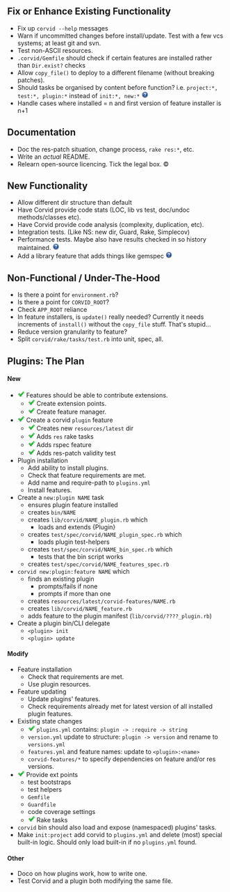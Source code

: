 Fix or Enhance Existing Functionality
-------------------------------------
* Fix up `corvid --help` messages
* Warn if uncommitted changes before install/update. Test with a few vcs systems; at least git and svn.
* Test non-ASCII resources.
* `.corvid/Gemfile` should check if certain features are installed rather than `Dir.exist?` checks
* Allow `copy_file()` to deploy to a different filename (without breaking patches).
* Should tasks be organised by content before function? i.e. `project:*, test:*, plugin:*` instead of `init:*, new:*` ![?](question.png)
* Handle cases where installed = n and first version of feature installer is n+1

Documentation
-------------
* Doc the res-patch situation, change process, `rake res:*`, etc.
* Write an _actual_ README.
* Relearn open-source licencing. Tick the legal box. ©

New Functionality
-----------------
* Allow different dir structure than default
* Have Corvid provide code stats (LOC, lib vs test, doc/undoc methods/classes etc).
* Have Corvid provide code analysis (complexity, duplication, etc).
* Integration tests. (Like NS: new dir, Guard, Rake, Simplecov)
* Performance tests. Maybe also have results checked in so history maintained. ![?](question.png)
* Add a library feature that adds things like gemspec ![?](question.png)

Non-Functional / Under-The-Hood
-------------------------------
* Is there a point for `environment.rb`?
* Is there a point for `CORVID_ROOT`?
* Check `APP_ROOT` reliance
* In feature installers, is `update()` really needed? Currently it needs increments of `install()` without the `copy_file` stuff. That's stupid...
* Reduce version granularity to feature?
* Split `corvid/rake/tasks/test.rb` into unit, spec, all.

Plugins: The Plan
-----------------
#### New
* ![Done](done.png) Features should be able to contribute extensions.
  * ![Done](done.png) Create extension points.
  * ![Done](done.png) Create feature manager.
* ![Done](done.png) Create a corvid `plugin` feature
  * ![Done](done.png) Creates new `resources/latest` dir
  * ![Done](done.png) Adds `res` rake tasks
  * ![Done](done.png) Adds rspec feature
  * ![Done](done.png) Adds res-patch validity test
* Plugin installation
  * Add ability to install plugins.
  * Check that feature requirements are met.
  * Add name and require-path to `plugins.yml`
  * Install features.
* Create a `new:plugin NAME` task
  * ensures plugin feature installed
  * creates `bin/NAME`
  * creates `lib/corvid/NAME_plugin.rb` which
    * loads and extends {Plugin}
  * creates `test/spec/corvid/NAME_plugin_spec.rb` which
    * loads plugin test-helpers
  * creates `test/spec/corvid/NAME_bin_spec.rb` which
    * tests that the bin script works
  * creates `test/spec/corvid/NAME_features_spec.rb`
* `corvid new:plugin:feature NAME` which
  * finds an existing plugin
    * prompts/fails if none
    * prompts if more than one
  * creates `resources/latest/corvid-features/NAME.rb`
  * creates `lib/corvid/NAME_feature.rb`
  * adds feature to the plugin manifest (`lib/corvid/????_plugin.rb`)
* Create a plugin bin/CLI delegate
  * `<plugin> init`
  * `<plugin> update`

#### Modify
* Feature installation
  * Check that requirements are met.
  * Use plugin resources.
* Feature updating
  * Update plugins' features.
  * Check requirements already met for latest version of all installed plugin features.
* Existing state changes
  * ![Done](done.png) `plugins.yml` contains: `plugin -> :require -> string`
  * `version.yml` update to structure: `plugin -> version` and rename to `versions.yml`
  * `features.yml` and feature names: update to `<plugin>:<name>`
  * `corvid-features/*` to specify dependencies on feature and/or res versions.
* ![Done](done.png) Provide ext points
  * test bootstraps
  * test helpers
  * `Gemfile`
  * `Guardfile`
  * code coverage settings
  * ![Done](done.png) Rake tasks
* `corvid` bin should also load and expose (namespaced) plugins' tasks.
* Make `init:project` add corvid to `plugins.yml` and delete (most) special built-in logic. Should only load built-in if
  no `plugins.yml` found.

#### Other
* Doco on how plugins work, how to write one.
* Test Corvid and a plugin both modifying the same file.

